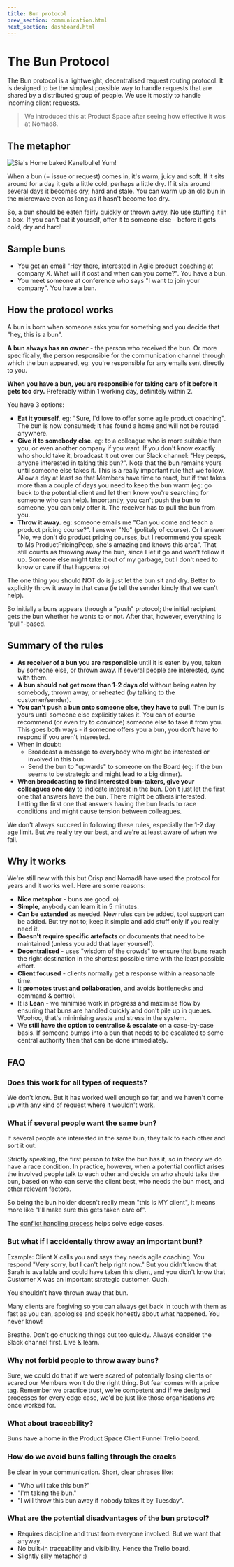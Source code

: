 ```yaml
---
title: Bun protocol
prev_section: communication.html
next_section: dashboard.html
---
```


The Bun Protocol
================

The Bun protocol is a lightweight, decentralised request routing protocol. It is designed to be the simplest possible way to handle requests that are shared by a distributed group of people. We use it mostly to handle incoming client requests.

> We introduced this at Product Space after seeing how effective it was at Nomad8.

The metaphor
------------

![Sia's Home baked Kanelbulle! Yum!](../assets/Bun.jpg "Sia's Home baked Kanelbulle! Yum!")

When a bun (= issue or request) comes in, it's warm, juicy and soft. If it sits around for a day it gets a little cold, perhaps a little dry. If it sits around several days it becomes dry, hard and stale. You can warm up an old bun in the microwave oven as long as it hasn't become too dry.

So, a bun should be eaten fairly quickly or thrown away. No use stuffing it in a box. If you can't eat it yourself, offer it to someone else - before it gets cold, dry and hard!

Sample buns
-----------

-   You get an email "Hey there, interested in Agile product coaching at company X. What will it cost and when can you come?". You have a bun.
-   You meet someone at conference who says "I want to join your company". You have a bun.

How the protocol works
----------------------

A bun is born when someone asks you for something and you decide that "hey, this is a bun". 

**A bun always has an owner** - the person who received the bun. Or more specifically, the person responsible for the communication channel through which the bun appeared, eg: you're responsible for any emails sent directly to you.

**When you have a bun, you are responsible for taking care of it before it gets too dry.** Preferably within 1 working day, definitely within 2.

You have 3 options:

-   **Eat it yourself.** eg: "Sure, I'd love to offer some agile product coaching". The bun is now consumed; it has found a home and will not be routed anywhere.
-   **Give it to somebody else.** eg: to a colleague who is more suitable than you, or even another  company if you want. If you don't know exactly who should take it, broadcast it out over our Slack channel: "Hey peeps, anyone interested in taking this bun?". Note that the bun remains yours until someone else takes it. This is a really important rule that we follow. Allow a day at least so that Members have time to react, but if that takes more than a couple of days you need to keep the bun warm (eg: go back to the potential client and let them know you're searching for someone who can help). Importantly, you can't push the bun to someone, you can only offer it. The receiver has to pull the bun from you.
-   **Throw it away.** eg: someone emails me "Can you come and teach a product pricing course?". I answer "No" (politely of course). Or I answer "No, we don't do product pricing courses, but I recommend you speak to Ms ProductPricingPeep, she's amazing and knows this area". That still counts as throwing away the bun, since I let it go and won't follow it up. Someone else might take it out of my garbage, but I don't need to know or care if that happens :o)

The one thing you should NOT do is just let the bun sit and dry. Better to explicitly throw it away in that case (ie tell the sender kindly that we can't help).

So initially a buns appears through a "push" protocol; the initial recipient gets the bun whether he wants to or not. After that, however, everything is "pull"-based.

Summary of the rules
--------------------

-   **As receiver of a bun you are responsible** until it is eaten by you, taken by someone else, or thrown away. If several people are interested, sync with them.
-   **A bun should not get more than 1-2 days old** without being eaten by somebody, thrown away, or reheated (by talking to the customer/sender).
-   **You can't push a bun onto someone else, they have to pull**. The bun is yours until someone else explicitly takes it. You can of course recommend (or even try to convince) someone else to take it from you. This goes both ways - if someone offers you a bun, you don't have to respond if you aren't interested.
-   When in doubt:
    -   Broadcast a message to everybody who might be interested or involved in this bun.
    -   Send the bun to "upwards" to someone on the Board (eg: if the bun seems to be strategic and might lead to a big dinner).
-   **When broadcasting to find interested bun-takers, give your colleagues one day** to indicate interest in the bun. Don't just let the first one that answers have the bun. There might be others interested. Letting the first one that answers having the bun leads to race conditions and might cause tension between colleagues.

We don't always succeed in following these rules, especially the 1-2 day age limit. But we really try our best, and we're at least aware of when we fail.

Why it works
------------

We're still new with this but Crisp and Nomad8 have used the protocol for years and it works well. Here are some reasons:

-   **Nice metaphor** - buns are good :o)
-   **Simple**, anybody can learn it in 5 minutes.
-   **Can be extended** as needed. New rules can be added, tool support can be added. But try not to; keep it simple and add stuff only if you really need it.
-   **Doesn't require specific artefacts** or documents that need to be maintained (unless you add that layer yourself).
-   **Decentralised** - uses "wisdom of the crowds" to ensure that buns reach the right destination in the shortest possible time with the least possible effort. 
-   **Client focused** - clients normally get a response within a reasonable time.
-   It **promotes trust and collaboration**, and avoids bottlenecks and command & control.
-   It is **Lean** - we minimise work in progress and maximise flow by ensuring that buns are handled quickly and don't pile up in queues. Woohoo, that's minimising waste and stress in the system.
-   We **still have the option to centralise & escalate** on a case-by-case basis. If someone bumps into a bun that needs to be escalated to some central authority then that can be done immediately.

FAQ
---

### Does this work for all types of requests?

We don't know. But it has worked well enough so far, and we haven't come up with any kind of request where it wouldn't work.

### What if several people want the same bun?

If several people are interested in the same bun, they talk to each other and sort it out.

Strictly speaking, the first person to take the bun has it, so in theory we do have a race condition. In practice, however, when a potential conflict arises the involved people talk to each other and decide on who should take the bun, based on who can serve the client best, who needs the bun most, and other relevant factors.

So being the bun holder doesn't really mean "this is MY client", it means more like "I'll make sure this gets taken care of".

The [conflict handling process](conflict-handling.html) helps solve edge cases.

### But what if I accidentally throw away an important bun!?

Example: Client X calls you and says they needs agile coaching. You respond "Very sorry, but I can't help right now." But you didn't know that Sarah is available and could have taken this client, and you didn't know that Customer X was an important strategic customer. Ouch.

You shouldn't have thrown away that bun. 

Many clients are forgiving so you can always get back in touch with them as fast as you can, apologise and speak honestly about what happened. You never know!

Breathe. Don't go chucking things out too quickly. Always consider the Slack channel first. Live & learn.


### Why not forbid people to throw away buns?

Sure, we could do that if we were scared of potentially losing clients or scared our Members won't do the right thing. But fear comes with a price tag. Remember we practice trust, we're competent and if we designed processes for every edge case, we'd be just like those organisations we once worked for. 

### What about traceability?

Buns have a home in the Product Space Client Funnel Trello board.

### How do we avoid buns falling through the cracks

Be clear in your communication. Short, clear phrases like:

-   "Who will take this bun?"
-   "I'm taking the bun."
-   "I will throw this bun away if nobody takes it by Tuesday".


### What are the potential disadvantages of the bun protocol?

-   Requires discipline and trust from everyone involved. But we want that anyway.
-   No built-in traceability and visibility. Hence the Trello board.
-   Slightly silly metaphor :)
